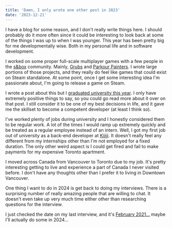 ```yaml
---
title: 'Damn, I only wrote one other post in 2023'
date: '2023-12-21'
---
```


I have a blog for some reason, and I don't really write things here. I should probably do it more often since it could be interesting to look back at some of the things I was up to when I was younger. This year has been pretty big for me developmentally wise. Both in my personal life and in software development.

<Heading title="Developing Games" />

I worked on some proper full-scale multiplayer games with a few people in the [s&box](https://sbox.facepunch.com/news) community. Mainly, [Grubs](https://matek.dev/projects/grubs/) and [Parkour Painters](https://matek.dev/projects/parkour-painters/). I wrote large portions of those projects, and they really do feel like games that could exist on Steam standalone. At some point, once I get some interesting idea I'm passionate about, I'm going to release a game on Steam.

<Heading title="Graduating University" />

I wrote a post about this but I [graduated university this year](http://localhost:5173/blog/graduating-university/). I only have extremely positive things to say, so you could go read more about it over on that post. I still consider it to be one of my best decisions in life, and it gave me the skillset to become a competent developer (at least I think so).

<Heading title="First Full-Time Job" />

I've worked plenty of jobs during university and I honestly considered them to be regular work. A lot of the times I would ramp up extremely quickly and be treated as a regular employee instead of an intern. Well, I got my first job out of university as a back-end developer at [Kijiji](https://www.kijiji.ca/). It doesn't really feel any different from my internships other than I'm not employed for a fixed duration. The only other weird aspect is I could get fired and fail to make payments for my expensive Toronto apartment.

<Heading title="Moving To Toronto" />

I moved across Canada from Vancouver to Toronto due to my job. It's pretty interesting getting to live and experience a part of Canada I never visited before. I don't have any thoughts other than I prefer it to living in Downtown Vancouver.

<Heading title="2024" />

One thing I want to do in 2024 is get back to doing my interviews. There is a surprising number of really amazing people that are willing to chat. It doesn't even take up very much time either other than researching questions for the interview.

I just checked the date on my last interview, and it's [February 2021...](https://www.youtube.com/watch?v=8KOm3jJEXy4) maybe I'll actually do some in 2024...

<Spotify src="/track/29HX60fuKaseu7cJopYBzQ?si=4538f2aea3424133" />
